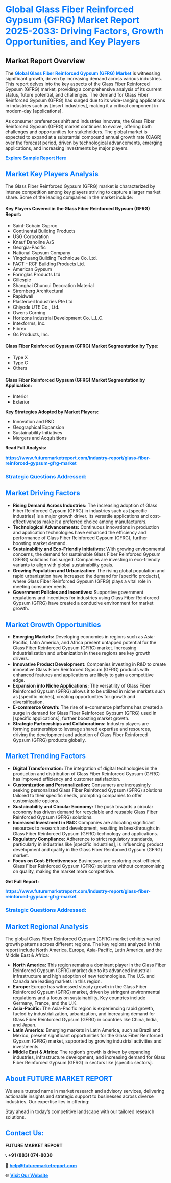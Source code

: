 <h1 style="color: #007BFF;">Global Glass Fiber Reinforced Gypsum (GFRG) Market Report 2025-2033: Driving Factors, Growth Opportunities, and Key Players</h1>

<section id="overview">
<h2>Market Report Overview</h2>
<p>The <a href="https://www.futuremarketreport.com/industry-report/glass-fiber-reinforced-gypsum-gfrg-market" style="color: #007BFF; text-decoration: none;"><strong>Global Glass Fiber Reinforced Gypsum (GFRG) Market</strong></a> is witnessing significant growth, driven by increasing demand across various industries. This report delves into the key aspects of the Glass Fiber Reinforced Gypsum (GFRG) market, providing a comprehensive analysis of its current status, future potential, and challenges. The demand for Glass Fiber Reinforced Gypsum (GFRG) has surged due to its wide-ranging applications in industries such as [insert industries], making it a critical component in modern-day [applications].</p>
<p>As consumer preferences shift and industries innovate, the Glass Fiber Reinforced Gypsum (GFRG) market continues to evolve, offering both challenges and opportunities for stakeholders. The global market is expected to expand at a substantial compound annual growth rate (CAGR) over the forecast period, driven by technological advancements, emerging applications, and increasing investments by major players.</p>
</section>

<section id="overview">
<p><a href="https://www.futuremarketreport.com/request-sample/reportId=58818" style="color: #007BFF; text-decoration: none;"><strong>Explore Sample Report Here</strong></a></p>
</section>

<section id="key-players">
<h2 style="color: #007BFF;">Market Key Players Analysis</h2>
<p>The Glass Fiber Reinforced Gypsum (GFRG) market is characterized by intense competition among key players striving to capture a larger market share. Some of the leading companies in the market include:</p>
<h4>Key Players Covered in the Glass Fiber Reinforced Gypsum (GFRG) Report:</h4>
<ul><li>Saint-Gobain Gyproc</li><li>Continental Building Products</li><li>USG Corporation</li><li>Knauf Danoline A/S</li><li>Georgia-Pacific</li><li>National Gypsum Company</li><li>Yingchuang Building Technique Co. Ltd.</li><li>FACT - RCF Building Products Ltd.</li><li>American Gypsum</li><li>Formglas Products Ltd</li><li>Gillespie</li><li>Shanghai Chuncui Decoration Material</li><li>Stromberg Architectural</li><li>Rapidwall</li><li>Plasterceil Industries Pte Ltd</li><li>Chiyoda UTE Co., Ltd.</li><li>Owens Corning</li><li>Horizons Industrial Development Co. L.L.C.</li><li>Intexforms, Inc.</li><li>Fibrex</li><li>Gc Products, Inc.</li></ul>
<h4>Glass Fiber Reinforced Gypsum (GFRG) Market Segmentation by Type:</h4>
<ul><li>Type X</li><li>Type C</li><li>Others</li></ul>

<h4>Glass Fiber Reinforced Gypsum (GFRG) Market Segmentation by Application:</h4>
<ul><li>Interior</li><li>Exterior</li></ul>
<p><strong>Key Strategies Adopted by Market Players:</strong></p>
<ul>
<li>Innovation and R&D</li>
<li>Geographical Expansion</li>
<li>Sustainability Initiatives</li>
<li>Mergers and Acquisitions</li>
</ul>
</section>

<section>
<p><strong>Read Full Analysis: </strong></p><a href="https://www.futuremarketreport.com/industry-report/glass-fiber-reinforced-gypsum-gfrg-market" style="color: #007BFF; text-decoration: none;"><strong>https://www.futuremarketreport.com/industry-report/glass-fiber-reinforced-gypsum-gfrg-market</strong></a>
<h3 style="color: #007BFF;">Strategic Questions Addressed:</h3>
</section>

<section id="driving-factors">
<h2 style="color: #007BFF;">Market Driving Factors</h2>
<ul>
<li><strong>Rising Demand Across Industries:</strong> The increasing adoption of Glass Fiber Reinforced Gypsum (GFRG) in industries such as [specific industries] is a major growth driver. Its versatile applications and cost-effectiveness make it a preferred choice among manufacturers.</li>
<li><strong>Technological Advancements:</strong> Continuous innovations in production and application technologies have enhanced the efficiency and performance of Glass Fiber Reinforced Gypsum (GFRG), further boosting market demand.</li>
<li><strong>Sustainability and Eco-Friendly Initiatives:</strong> With growing environmental concerns, the demand for sustainable Glass Fiber Reinforced Gypsum (GFRG) solutions has surged. Companies are investing in eco-friendly variants to align with global sustainability goals.</li>
<li><strong>Growing Population and Urbanization:</strong> The rising global population and rapid urbanization have increased the demand for [specific products], where Glass Fiber Reinforced Gypsum (GFRG) plays a vital role in meeting consumer needs.</li>
<li><strong>Government Policies and Incentives:</strong> Supportive government regulations and incentives for industries using Glass Fiber Reinforced Gypsum (GFRG) have created a conducive environment for market growth.</li>
</ul>
</section>

<section id="growth-opportunities">
<h2 style="color: #007BFF;">Market Growth Opportunities</h2>
<ul>
<li><strong>Emerging Markets:</strong> Developing economies in regions such as Asia-Pacific, Latin America, and Africa present untapped potential for the Glass Fiber Reinforced Gypsum (GFRG) market. Increasing industrialization and urbanization in these regions are key growth drivers.</li>
<li><strong>Innovative Product Development:</strong> Companies investing in R&D to create innovative Glass Fiber Reinforced Gypsum (GFRG) products with enhanced features and applications are likely to gain a competitive edge.</li>
<li><strong>Expansion into Niche Applications:</strong> The versatility of Glass Fiber Reinforced Gypsum (GFRG) allows it to be utilized in niche markets such as [specific niches], creating opportunities for growth and diversification.</li>
<li><strong>E-commerce Growth:</strong> The rise of e-commerce platforms has created a surge in demand for Glass Fiber Reinforced Gypsum (GFRG) used in [specific applications], further boosting market growth.</li>
<li><strong>Strategic Partnerships and Collaborations:</strong> Industry players are forming partnerships to leverage shared expertise and resources, driving the development and adoption of Glass Fiber Reinforced Gypsum (GFRG) products globally.</li>
</ul>
</section>

<section id="trending-factors">
<h2 style="color: #007BFF;">Market Trending Factors</h2>
<ul>
<li><strong>Digital Transformation:</strong> The integration of digital technologies in the production and distribution of Glass Fiber Reinforced Gypsum (GFRG) has improved efficiency and customer satisfaction.</li>
<li><strong>Customization and Personalization:</strong> Consumers are increasingly seeking personalized Glass Fiber Reinforced Gypsum (GFRG) solutions tailored to their specific needs, prompting companies to offer customizable options.</li>
<li><strong>Sustainability and Circular Economy:</strong> The push towards a circular economy has driven demand for recyclable and reusable Glass Fiber Reinforced Gypsum (GFRG) solutions.</li>
<li><strong>Increased Investment in R&D:</strong> Companies are allocating significant resources to research and development, resulting in breakthroughs in Glass Fiber Reinforced Gypsum (GFRG) technology and applications.</li>
<li><strong>Regulatory Compliance:</strong> Adherence to strict regulatory standards, particularly in industries like [specific industries], is influencing product development and quality in the Glass Fiber Reinforced Gypsum (GFRG) market.</li>
<li><strong>Focus on Cost-Effectiveness:</strong> Businesses are exploring cost-efficient Glass Fiber Reinforced Gypsum (GFRG) solutions without compromising on quality, making the market more competitive.</li>
</ul>
</section>

<section>
<p><strong>Get Full Report: </strong></p><a href="https://www.futuremarketreport.com/industry-report/glass-fiber-reinforced-gypsum-gfrg-market" style="color: #007BFF; text-decoration: none;"><strong>https://www.futuremarketreport.com/industry-report/glass-fiber-reinforced-gypsum-gfrg-market</strong></a>
<h3 style="color: #007BFF;">Strategic Questions Addressed:</h3>
</section>


<section id="regional-analysis">
<h2 style="color: #007BFF;">Market Regional Analysis</h2>
<p>The global Glass Fiber Reinforced Gypsum (GFRG) market exhibits varied growth patterns across different regions. The key regions analyzed in this report include North America, Europe, Asia-Pacific, Latin America, and the Middle East & Africa:</p>
<ul>
<li><strong>North America:</strong> This region remains a dominant player in the Glass Fiber Reinforced Gypsum (GFRG) market due to its advanced industrial infrastructure and high adoption of new technologies. The U.S. and Canada are leading markets in this region.</li>
<li><strong>Europe:</strong> Europe has witnessed steady growth in the Glass Fiber Reinforced Gypsum (GFRG) market, driven by stringent environmental regulations and a focus on sustainability. Key countries include Germany, France, and the U.K.</li>
<li><strong>Asia-Pacific:</strong> The Asia-Pacific region is experiencing rapid growth, fueled by industrialization, urbanization, and increasing demand for Glass Fiber Reinforced Gypsum (GFRG) in countries like China, India, and Japan.</li>
<li><strong>Latin America:</strong> Emerging markets in Latin America, such as Brazil and Mexico, present significant opportunities for the Glass Fiber Reinforced Gypsum (GFRG) market, supported by growing industrial activities and investments.</li>
<li><strong>Middle East & Africa:</strong> The region’s growth is driven by expanding industries, infrastructure development, and increasing demand for Glass Fiber Reinforced Gypsum (GFRG) in sectors like [specific sectors].</li>
</ul>
</section>

<footer>
<h2 style="color: #007BFF;">About FUTURE MARKET REPORT</h2>
<p>We are a trusted name in market research and advisory services, delivering actionable insights and strategic support to businesses across diverse industries. Our expertise lies in offering:</p>

<p>Stay ahead in today’s competitive landscape with our tailored research solutions.</p>

<h2 style="color: #007BFF;">Contact Us:</h2>
<p><strong>FUTURE MARKET REPORT</strong></p>
<p>📞 <strong>+91 (883) 074-8030</strong></p>
<p>📧 <strong><a href="mailto:help@futuremarketreport.com" style="color: #007BFF;">help@futuremarketreport.com</a></strong></p>
<p>🌐 <strong><a href="https://www.futuremarketreport.com/" style="color: #007BFF;">Visit Our Website</a></strong></p>
</footer>